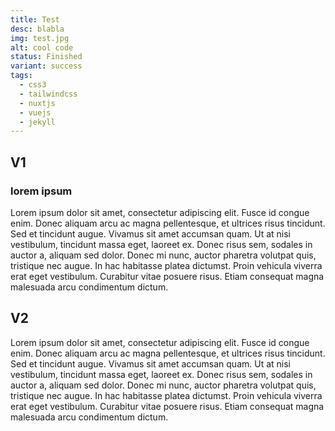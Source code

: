 ```yaml
---
title: Test
desc: blabla
img: test.jpg
alt: cool code
status: Finished
variant: success
tags:
  - css3
  - tailwindcss
  - nuxtjs
  - vuejs
  - jekyll
---
```


## V1

### lorem ipsum

Lorem ipsum dolor sit amet, consectetur adipiscing elit. Fusce id congue enim. Donec aliquam arcu ac magna pellentesque, et ultrices risus tincidunt. Sed et tincidunt augue. Vivamus sit amet accumsan quam. Ut at nisi vestibulum, tincidunt massa eget, laoreet ex. Donec risus sem, sodales in auctor a, aliquam sed dolor. Donec mi nunc, auctor pharetra volutpat quis, tristique nec augue. In hac habitasse platea dictumst. Proin vehicula viverra erat eget vestibulum. Curabitur vitae posuere risus. Etiam consequat magna malesuada arcu condimentum dictum.

## V2

Lorem ipsum dolor sit amet, consectetur adipiscing elit. Fusce id congue enim. Donec aliquam arcu ac magna pellentesque, et ultrices risus tincidunt. Sed et tincidunt augue. Vivamus sit amet accumsan quam. Ut at nisi vestibulum, tincidunt massa eget, laoreet ex. Donec risus sem, sodales in auctor a, aliquam sed dolor. Donec mi nunc, auctor pharetra volutpat quis, tristique nec augue. In hac habitasse platea dictumst. Proin vehicula viverra erat eget vestibulum. Curabitur vitae posuere risus. Etiam consequat magna malesuada arcu condimentum dictum.
